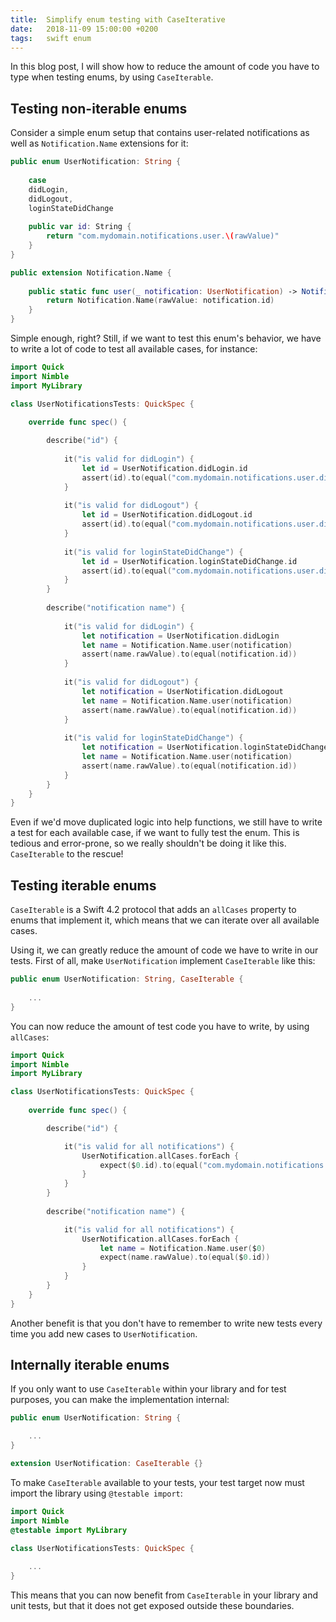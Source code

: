 ```yaml
---
title:  Simplify enum testing with CaseIterative
date:   2018-11-09 15:00:00 +0200
tags:	swift enum
---
```


In this blog post, I will show how to reduce the amount of code you have to type
when testing enums, by using `CaseIterable`.


## Testing non-iterable enums

Consider a simple enum setup that contains user-related notifications as well as
`Notification.Name` extensions for it:

```swift
public enum UserNotification: String {
    
    case
    didLogin,
    didLogout,
    loginStateDidChange
    
    public var id: String {
        return "com.mydomain.notifications.user.\(rawValue)"
    }
}

public extension Notification.Name {
    
    public static func user(_ notification: UserNotification) -> Notification.Name {
        return Notification.Name(rawValue: notification.id)
    }
}
```

Simple enough, right? Still, if we want to test this enum's behavior, we have to
write a lot of code to test all available cases, for instance:

```swift
import Quick
import Nimble
import MyLibrary

class UserNotificationsTests: QuickSpec {
    
    override func spec() {

        describe("id") {
            
            it("is valid for didLogin") {
                let id = UserNotification.didLogin.id
                assert(id).to(equal("com.mydomain.notifications.user.didLogin"))
            }
            
            it("is valid for didLogout") {
                let id = UserNotification.didLogout.id
                assert(id).to(equal("com.mydomain.notifications.user.didLogout"))
            }
            
            it("is valid for loginStateDidChange") {
                let id = UserNotification.loginStateDidChange.id
                assert(id).to(equal("com.mydomain.notifications.user.didLogout"))
            }
        }
        
        describe("notification name") {
            
            it("is valid for didLogin") {
                let notification = UserNotification.didLogin
                let name = Notification.Name.user(notification)
                assert(name.rawValue).to(equal(notification.id))
            }
            
            it("is valid for didLogout") {
                let notification = UserNotification.didLogout
                let name = Notification.Name.user(notification)
                assert(name.rawValue).to(equal(notification.id))
            }
            
            it("is valid for loginStateDidChange") {
                let notification = UserNotification.loginStateDidChange
                let name = Notification.Name.user(notification)
                assert(name.rawValue).to(equal(notification.id))
            }
        }
    }
}
```

Even if we'd move duplicated logic into help functions, we still have to write a
test for each available case, if we want to fully test the enum. This is tedious
and error-prone, so we really shouldn't be doing it like this. `CaseIterable` to
the rescue!


## Testing iterable enums

`CaseIterable` is a Swift 4.2 protocol that adds an `allCases` property to enums
that implement it, which means that we can iterate over all available cases.

Using it, we can greatly reduce the amount of code we have to write in our tests.
First of all, make `UserNotification` implement `CaseIterable` like this:

```swift
public enum UserNotification: String, CaseIterable {
    
    ...
}
```

You can now reduce the amount of test code you have to write, by using `allCases`:

```swift
import Quick
import Nimble
import MyLibrary

class UserNotificationsTests: QuickSpec {
    
    override func spec() {

        describe("id") {

            it("is valid for all notifications") {
                UserNotification.allCases.forEach {
                    expect($0.id).to(equal("com.mydomain.notifications.user.\($0.rawValue)"))
                }
            }
        }
        
        describe("notification name") {

            it("is valid for all notifications") {
                UserNotification.allCases.forEach {
                    let name = Notification.Name.user($0)
                    expect(name.rawValue).to(equal($0.id))
                }
            }
        }
    }
}
```

Another benefit is that you don't have to remember to write new tests every time
you add new cases to `UserNotification`.


## Internally iterable enums

If you only want to use `CaseIterable` within your library and for test purposes,
you can make the implementation internal:


```swift
public enum UserNotification: String {   

    ...
}

extension UserNotification: CaseIterable {}
```

To make `CaseIterable` available to your tests, your test target now must import
the library using `@testable import`:

```swift
import Quick
import Nimble
@testable import MyLibrary

class UserNotificationsTests: QuickSpec {
    
    ...
}
```

This means that you can now benefit from `CaseIterable` in your library and unit
tests, but that it does not get exposed outside these boundaries.
